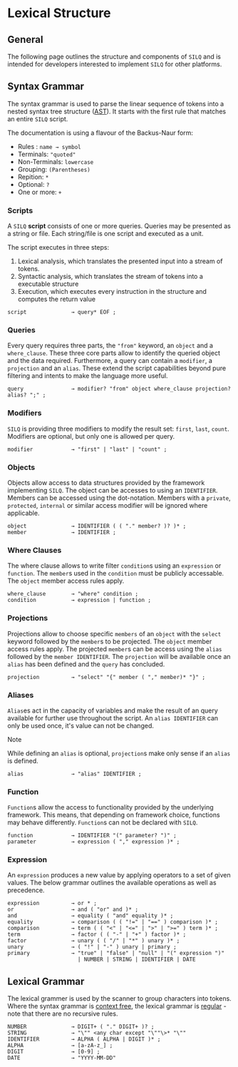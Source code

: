 # Lexical Structure

## General
The following page outlines the structure and components of `SILQ` and is intended for developers interested to implement `SILQ` for other platforms.

## Syntax Grammar
The syntax grammar is used to parse the linear sequence of tokens into a nested syntax tree structure ([AST](https://w.wiki/6jCi)). It starts with the first rule that matches an entire `SILQ` script.

The documentation is using a flavour of the Backus-Naur form:
- Rules : `name → symbol`
- Terminals: `"quoted"`
- Non-Terminals: `lowercase`
- Grouping: `(Parentheses)`
- Repition: `*`
- Optional: `?`
- One or more: `+`

### Scripts
A `SILQ` **script** consists of one or more queries. Queries may be presented as a string or file. Each string/file is one script and executed as a unit.

The script executes in three steps:
1. Lexical analysis, which translates the presented input into a stream of tokens.
2. Syntactic analysis, which translates the stream of tokens into a executable structure
3. Execution, which executes every instruction in the structure and computes the return value

```bnf
script              → query* EOF ;
```

### Queries

Every query requires three parts, the `"from"` keyword, an `object` and a `where_clause`. These three core parts allow to identify the queried object and the data required. Furthermore, a query can contain a `modifier`, a `projection` and an `alias`. These extend the script capabilities beyond pure filtering and intents to make the language more useful.

```bnf
query               → modifier? "from" object where_clause projection? alias? ";" ;
```

### Modifiers

`SILQ` is providing three modifiers to modify the result set: `first`, `last`, `count`. Modifiers are optional, but only one is allowed per query.

```bnf
modifier            → "first" | "last" | "count" ;
```

### Objects
Objects allow access to data structures provided by the framework implementing `SILQ`. The object can be accesses to using an `IDENTIFIER`. Members can be accessed using the dot-notation. Members with a `private`, `protected`, `internal` or similar access modifier will be ignored where applicable.

```bnf
object              → IDENTIFIER ( ( "." member? )? )* ;
member              → IDENTIFIER ;
```

### Where Clauses
The where clause allows to write filter `condition`s using an `expression` or `function`. The `member`s used in the `condition` must be publicly accessable. The `object` member access rules apply.

```bnf
where_clause        → "where" condition ;
condition           → expression | function ;

```

### Projections
Projections allow to choose specific `members` of an `object` with the `select` keyword followed by the `member`s to be projected. The `object` member access rules apply. The projected `member`s can be access using the `alias` followed by the `member IDENTIFIER`. The `projection` will be available once an `alias` has been defined and the `query` has concluded.

```bnf
projection          → "select" "{" member ( "," member)* "}" ;
```

### Aliases

`Alias`es act in the capacity of variables and make the result of an query available for further use throughout the script. An `alias IDENTIFIER` can only be used once, it's value can not be changed.

> [!NOTE]
> While defining an `alias` is optional, `projection`s make only sense if an `alias` is defined.

```bnf
alias               → "alias" IDENTIFIER ;
```

### Function
`Function`s allow the access to functionality provided by the underlying framework. This means, that depending on framework choice, functions may behave differently. `Function`s can not be declared with `SILQ`.

```bnf
function            → IDENTIFIER "(" parameter? ")" ;
parameter           → expression ( "," expression )* ;
```

### Expression
An `expression` produces a new value by applying operators to a set of given values. The below grammar outlines the available operations as well as precedence.

```bnf
expression          → or * ;
or                  → and ( "or" and )* ;
and                 → equality ( "and" equality )* ;
equality            → comparison ( ( "!=" | "==" ) comparison )* ;
comparison          → term ( ( "<" | "<=" | ">" | ">=" ) term )* ;
term                → factor ( ( "-" | "+" ) factor )* ;
factor              → unary ( ( "/" | "*" ) unary )* ;
unary               → ( "!" | "-" ) unary | primary ;
primary             → "true" | "false" | "null" | "(" expression ")"
                      | NUMBER | STRING | IDENTIFIER | DATE 
```

## Lexical Grammar
The lexical grammer is used by the scanner to group characters into tokens. Where the syntax grammar is [context free](https://w.wiki/6jCG), the lexical grammar is [regular](https://w.wiki/DuYk) - note that there are no recursive rules.

```bnf
NUMBER              → DIGIT+ ( "." DIGIT+ )? ;
STRING              → "\"" <any char except "\""\>* "\""
IDENTIFIER          → ALPHA ( ALPHA | DIGIT )* ;
ALPHA               → [a-zA-z_] ;
DIGIT               → [0-9] ;
DATE                → "YYYY-MM-DD"
```